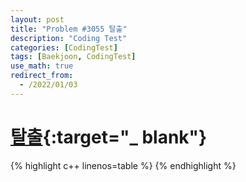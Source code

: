 ```yaml
---
layout: post
title: "Problem #3055 탈출"
description: "Coding Test"
categories: [CodingTest]
tags: [Baekjoon, CodingTest]
use_math: true
redirect_from:
  - /2022/01/03
---
```


# [탈출](https://www.acmicpc.net/problem/3055){:target="_ blank"}

{% highlight c++ linenos=table %}  {% endhighlight %}
